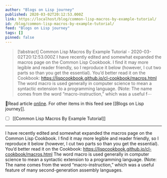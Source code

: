 ```yaml
---
author: "Blogs on Lisp journey"
published: 2020-03-02T20:12:53.000Z
link: https://localhost/blog/common-lisp-macros-by-example-tutorial/
id: /blog/common-lisp-macros-by-example-tutorial/
feed: "Blogs on Lisp journey"
tags: []
pinned: false
---
```

> [!abstract] Common Lisp Macros By Example Tutorial - 2020-03-02T20:12:53.000Z
> I have recently edited and somewhat expanded the macros page on the Common Lisp Cookbook. I find it may more legible and reader friendly, so I reproduce it below (however, I cut two parts so than you get the essential). You’d better read it on the Cookbook: https://lispcookbook.github.io/cl-cookbook/macros.html The word macro is used generally in computer science to mean a syntactic extension to a programming language. (Note: The name comes from the word “macro-instruction,” which was a useful f⋯

🔗Read article [online](https://localhost/blog/common-lisp-macros-by-example-tutorial/). For other items in this feed see [[Blogs on Lisp journey]].

- [ ] [[Common Lisp Macros By Example Tutorial]]
- - -
I have recently edited and somewhat expanded the macros page on the Common Lisp Cookbook. I find it may more legible and reader friendly, so I reproduce it below (however, I cut two parts so than you get the essential). You’d better read it on the Cookbook: https://lispcookbook.github.io/cl-cookbook/macros.html The word macro is used generally in computer science to mean a syntactic extension to a programming language. (Note: The name comes from the word “macro-instruction,” which was a useful feature of many second-generation assembly languages.
